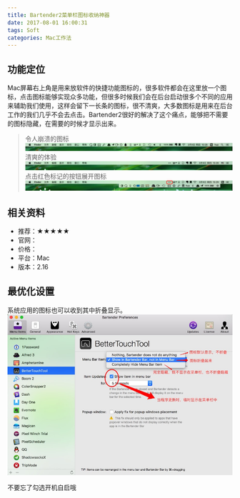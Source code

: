 ```yaml
---
title: Bartender2菜单栏图标收纳神器
date: 2017-08-01 16:00:31
tags: Soft
categories: Mac工作法
---
```


## 功能定位
Mac屏幕右上角是用来放软件的快捷功能图标的，很多软件都会在这里放一个图标，点击图标能够实现众多功能，但很多时候我们会在后台启动很多个不同的应用来辅助我们使用，这样会留下一长条的图标，很不清爽，大多数图标是用来在后台工作的我们几乎不会去点击。Bartender2很好的解决了这个痛点，能够把不需要的图标隐藏，在需要的时候才显示出来。
> 令人崩溃的图标
![2017725102654](bartender2/2017725102654.jpg)
> 清爽的体验
![2017725102730](bartender2/2017725102730.jpg)
> 点击红色标记的按钮展开图标
![2017725102740](bartender2/2017725102740.jpg)

## 相关资料
- 推荐：★★★★★
- 官网：
- 价格：
- 平台：Mac
- 版本：2.16

## 最优化设置
系统应用的图标也可以收到其中折叠显示。
![2017725102749](bartender2/2017725102749.jpg)

不要忘了勾选开机自启哦
